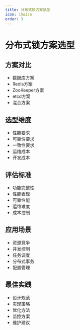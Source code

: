 ```yaml
---
title: 分布式锁方案选型
icon: choice
order: 3
---
```


# 分布式锁方案选型

## 方案对比
- 数据库方案
- Redis方案
- ZooKeeper方案
- etcd方案
- 混合方案

## 选型维度
- 性能要求
- 可靠性要求
- 一致性要求
- 运维成本
- 开发成本

## 评估标准
- 功能完整性
- 性能表现
- 可靠性能
- 运维难度
- 成本控制

## 应用场景
- 资源竞争
- 并发控制
- 任务调度
- 分布式事务
- 配置管理

## 最佳实践
- 设计规范
- 实现策略
- 优化方法
- 监控方案
- 维护建议
